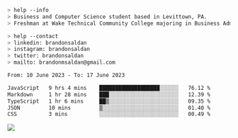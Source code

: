 ````bash
> help --info
> Business and Computer Science student based in Levittown, PA.
> Freshman at Wake Technical Community College majoring in Business Administration.
````

````bash
> help --contact
> linkedin: brandonsaldan
> instagram: brandonsaldan
> twitter: brandonsaldan
> mailto: brandonmsaldan@gmail.com
````

<!--START_SECTION:waka-->

```txt
From: 10 June 2023 - To: 17 June 2023

JavaScript   9 hrs 4 mins    ███████████████████░░░░░░   76.12 %
Markdown     1 hr 28 mins    ███░░░░░░░░░░░░░░░░░░░░░░   12.39 %
TypeScript   1 hr 6 mins     ██▒░░░░░░░░░░░░░░░░░░░░░░   09.35 %
JSON         10 mins         ▒░░░░░░░░░░░░░░░░░░░░░░░░   01.40 %
CSS          3 mins          ░░░░░░░░░░░░░░░░░░░░░░░░░   00.49 %
```

<!--END_SECTION:waka-->

![](https://komarev.com/ghpvc/?username=brandonsaldan&color=6A8AFF)
